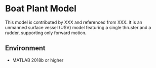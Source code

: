# Boat Plant Model
This model is contributed by XXX and referenced from XXX. It is an unmanned surface vessel (USV) model featuring a single thruster and a rudder, supporting only forward motion.

## Environment
- MATLAB 2018b or higher
